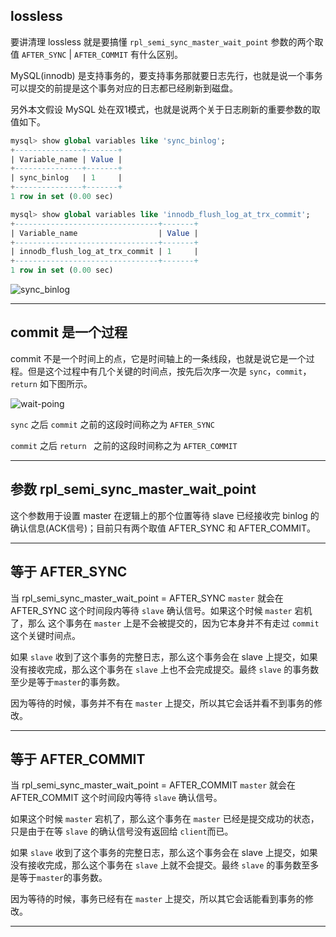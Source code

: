 ## lossless
要讲清理 lossless 就是要搞懂 `rpl_semi_sync_master_wait_point` 参数的两个取值 `AFTER_SYNC` | `AFTER_COMMIT` 有什么区别。

MySQL(innodb) 是支持事务的，要支持事务那就要日志先行，也就是说一个事务可以提交的前提是这个事务对应的日志都已经刷新到磁盘。

另外本文假设 MySQL 处在双1模式，也就是说两个关于日志刷新的重要参数的取值如下。

```sql
mysql> show global variables like 'sync_binlog';
+---------------+-------+
| Variable_name | Value |
+---------------+-------+
| sync_binlog   | 1     |
+---------------+-------+
1 row in set (0.00 sec)

mysql> show global variables like 'innodb_flush_log_at_trx_commit';
+--------------------------------+-------+
| Variable_name                  | Value |
+--------------------------------+-------+
| innodb_flush_log_at_trx_commit | 1     |
+--------------------------------+-------+
1 row in set (0.00 sec)
```

![sync_binlog](static/2020-14/sync_binlog.png)

---

## commit 是一个过程
commit 不是一个时间上的点，它是时间轴上的一条线段，也就是说它是一个过程。但是这个过程中有几个关键的时间点，按先后次序一次是 `sync`，`commit`，`return` 如下图所示。

![wait-poing](static/2020-14/wait-poing.png)

`sync` 之后 `commit` 之前的这段时间称之为 `AFTER_SYNC`

`commit` 之后 `return ` 之前的这段时间称之为 `AFTER_COMMIT`

---

## 参数 rpl_semi_sync_master_wait_point
这个参数用于设置 master 在逻辑上的那个位置等待 slave 已经接收完 binlog 的确认信息(ACK信号)；目前只有两个取值 AFTER_SYNC 和 AFTER_COMMIT。

---

## 等于 AFTER_SYNC
当 rpl_semi_sync_master_wait_point = AFTER_SYNC `master` 就会在 AFTER_SYNC 这个时间段内等待 `slave` 确认信号。如果这个时候 `master` 宕机了，那么
这个事务在 `master` 上是不会被提交的，因为它本身并不有走过 `commit` 这个关键时间点。

如果 `slave` 收到了这个事务的完整日志，那么这个事务会在 slave 上提交，如果没有接收完成，那么这个事务在 `slave` 上也不会完成提交。最终 `slave` 的事务数至少是等于`master`的事务数。

因为等待的时候，事务并不有在 `master` 上提交，所以其它会话并看不到事务的修改。

---

## 等于 AFTER_COMMIT
当 rpl_semi_sync_master_wait_point = AFTER_COMMIT `master` 就会在 AFTER_COMMIT 这个时间段内等待 `slave` 确认信号。

如果这个时候 `master` 宕机了，那么这个事务在 `master` 已经是提交成功的状态，只是由于在等 `slave` 的确认信号没有返回给 `client`而已。

如果 `slave` 收到了这个事务的完整日志，那么这个事务会在 slave 上提交，如果没有接收完成，那么这个事务在 `slave` 上就不会提交。最终 `slave` 的事务数至多是等于`master`的事务数。

因为等待的时候，事务已经有在 `master` 上提交，所以其它会话能看到事务的修改。


---


